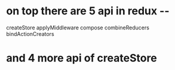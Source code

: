# on top there are 5 api in redux --

createStore
applyMiddleware
compose
combineReducers
bindActionCreators

# and 4 more api of createStore
